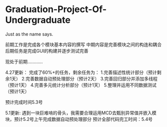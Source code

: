 # Graduation-Project-Of-Undergraduate
Just as the name says.

前期工作是完成各个模块基本内容的撰写
中期内容是完善模块之间的构连和耦合
后期任务是完成GUI的构建并逐步测试完善

现处于前期…………

4.27更新：
完成了60%+的任务，剩余任务为：
1.完善描述性统计部分（预计剩余1天）
2.完善数据自动预处理部分（预计2天）
3.完善回归部分并添加多线程（预计1天）
4.完善多元统计分析部分（预计1天）
5.整理并运用不同数据测试（预计1天）

预计完成时间5.3号

5.1更新:
遇到一块巨难啃的骨头，我需要合理运用MCD去甄别异常值并嵌入模块，预计5.2号上午完成数据自动预处理部分
预计全部代码完工时间：5.4号
